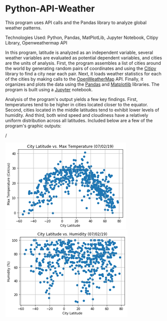 # Python-API-Weather
This program uses API calls and the Pandas library to analyze global weather patterns.

Technologies Used: Python, Pandas, MatPlotLib, Jupyter Notebook, Citipy Library, Openweathermap API

In this program, latitude is analyzed as an independent variable, several weather variables are evaluated as potential dependent variables, and cities are the units of analysis. First, the program assembles a list of cities around the world by generating random pairs of coordinates and using the [Citipy](https://pypi.org/project/citipy/) library to find a city near each pair. Next, it loads weather statistics for each of the cities by making calls to the [OpenWeatherMap](https://openweathermap.org/api) API. Finally, it organizes and plots the data using the [Pandas](https://pandas.pydata.org/) and [Matplotlib](https://matplotlib.org/index.html) libraries. The program is built using a [Jupyter](https://jupyter.org/) notebook.

Analysis of the program's output yields a few key findings. First, temperatures tend to be higher in cities located closer to the equator. Second, cities located in the middle latitudes tend to exhibit lower levels of humidity. And third, both wind speed and cloudiness have a relatively uniform distribution across all latitudes. Included below are a few of the program's graphic outputs:

/

![Image of Temperature Graph Code](images/Lat_Temp_Graph.png)![Image of Humidity Graph Code](images/Lat_Hum_Graph.png)
